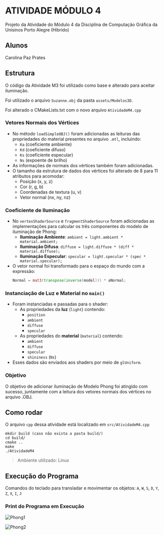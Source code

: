 # ATIVIDADE MÓDULO 4
Projeto da Atividade do Módulo 4 da Disciplina de Computação Gráfica da Unisinos Porto Alegre (Híbrido)

## Alunos 
Carolina Paz Prates

## Estrutura
O código da Atividade M3 foi utilizado como base e alterado para aceitar iluminação.

Foi utilizado o arquivo `Suzanne.obj` da pasta `assets/Modelos3D`.

Foi alterado o CMakeLists.txt com o novo arquivo `AtividadeM4.cpp`

### Vetores Normais dos Vértices

- No método `loadSimpleOBJ()` foram adicionadas as leituras das propriedades do material presentes no arquivo `.mtl`, incluindo:
  - `Ka` (coeficiente ambiente)
  - `Kd` (coeficiente difuso)
  - `Ks` (coeficiente especular)
  - `Ns` (expoente de brilho)
- As informações de normais dos vértices também foram adicionadas.
- O tamanho da estrutura de dados dos vértices foi alterado de 8 para 11 atributos para acomodar:
  - Posição (x, y, z)
  - Cor (r, g, b)
  - Coordenadas de textura (u, v)
  - Vetor normal (nx, ny, nz)

### Coeficiente de Iluminação

- No `vertexShaderSource` e `fragmentShaderSource` foram adicionadas as implementações para calcular os três componentes do modelo de iluminação de Phong:
  - **Iluminação Ambiente**: `ambient = light.ambient * material.ambient;`
  - **Iluminação Difusa**: `diffuse = light.diffuse * (diff * material.diffuse);`
  - **Iluminação Especular**: `specular = light.specular * (spec * material.specular);`
- O vetor normal foi transformado para o espaço do mundo com a expressão:
  ```glsl
  Normal = mat3(transpose(inverse(model))) * aNormal;
  ```

### Instanciação de Luz e Material no `main()`

- Foram instanciadas e passadas para o shader:
  - As propriedades da **luz** (`light`) contendo:
    - `position`
    - `ambient`
    - `diffuse`
    - `specular`
  - As propriedades do **material** (`material`) contendo:
    - `ambient`
    - `diffuse`
    - `specular`
    - `shininess` (`Ns`)
- Esses dados são enviados aos shaders por meio de `glUniform`.


### Objetivo

O objetivo de adicionar iluminação de Modelo Phong foi atingido com sucesso, juntamente com a leitura dos vetores normais dos vértices no arquivo .OBJ.

## Como rodar

O arquivo `cpp` dessa atividade está localizado em `src/AtividadeM4.cpp`

```
mkdir build (caso não exista a pasta build/)
cd build/
cmake .. 
make 
./AtividadeM4
```

> Ambiente utilizado: Linux

## Execução do Programa

Comandos do teclado para transladar e movimentar os objetos: `A`, `W`, `S`, `D`, `Y`, `Z`, `X`, `I`, `J`

### Print do Programa em Execução

![Phong1](https://github.com/cpprates/ProjetosCG/blob/main/src/AtividadeM3/images/AtividadeM4-1.png?raw=true)

![Phong2](https://github.com/cpprates/ProjetosCG/blob/main/src/AtividadeM3/images/AtividadeM4-2.png?raw=true)